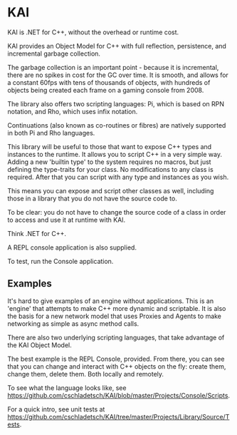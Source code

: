 KAI
===

KAI is .NET for C++, without the overhead or runtime cost.

KAI provides an Object Model for C++ with full reflection, persistence, and incremental garbage collection.

The garbage collection is an important point - because it is incremental, there are no spikes in cost for the GC over time. It is smooth, and allows for a constant 60fps with tens of thousands of objects, with hundreds of objects being created each frame on a gaming console from 2008.

The library also offers two scripting languages: Pi, which is based on RPN notation, and Rho, which uses infix notation.

Continuations (also known as co-routines or fibres) are natively supported in both Pi and Rho languages.

This library will be useful to those that want to expose C++ types and instances to the runtime. It allows you to script C++ in a very simple way. Adding a new 'builtin type' to the system requires no macros, but just defining the type-traits for your class. No modifications to any class is required. After that you can script with any type and instances as you wish.

This means you can expose and script other classes as well, including those in a library that you do not have the source code to. 

To be clear: you do not have to change the source code of a class in order to access and use it at runtime with KAI.

Think .NET for C++.

A REPL console application is also supplied.

To test, run the Console application.

Examples
--------

It's hard to give examples of an engine without applications. This is an 'engine' that attempts to make C++ more dynamic and scriptable. It is also the basis for a new network model that uses Proxies and Agents to make networking as simple as async method calls.

There are also two underlying scripting languages, that take advantage of the KAI Object Model.

The best example is the REPL Console, provided. From there, you can see that you can change and interact with C++ objects on the fly: create them, change them, delete them. Both locally and remotely.

To see what the language looks like, see https://github.com/cschladetsch/KAI/blob/master/Projects/Console/Scripts.

For a quick intro, see unit tests at https://github.com/cschladetsch/KAI/tree/master/Projects/Library/Source/Tests.

